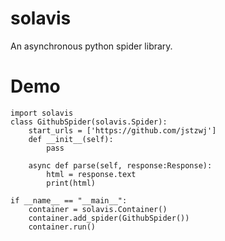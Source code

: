 # solavis
An asynchronous python spider library.

# Demo

```
import solavis
class GithubSpider(solavis.Spider):
    start_urls = ['https://github.com/jstzwj']
    def __init__(self):
        pass

    async def parse(self, response:Response):
        html = response.text
        print(html)

if __name__ == "__main__":
    container = solavis.Container()
    container.add_spider(GithubSpider())
    container.run()
```